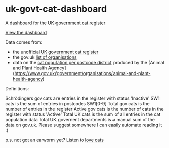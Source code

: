 # uk-govt-cat-dashboard
A dashboard for the [UK government cat register](https://peterkwells.github.io/uk-government-cats/)

[View the dashboard](https://peterkwells.github.io/uk-govt-cat-dashboard/ukgovcats.html)

Data comes from:

+ the unofficial [UK government cat register](https://peterkwells.github.io/uk-government-cats/)
+ the gov.uk [list of organisations](https://www.gov.uk/government/organisations)
+ data on the [cat population per postcode district](https://data.gov.uk/dataset/cat-population-per-postcode-district) produced by the (Animal and Plant Health Agency](https://www.gov.uk/government/organisations/animal-and-plant-health-agency)


Definitions:

Schrödingers gov cats are entries in the register with status 'Inactive'
SW1 cats is the sum of entries in postcodes SW1[0-9]
Total gov cats is the number of entries in the register
Active gov cats is the number of cats in the register with status 'Active'
Total UK cats is the sum of all entries in the cat population data
Total UK governent departments is a manual sum of the data on gov.uk. Please suggest somewhere I can easily automate reading it :)


p.s. not got an earworm yet? Listen to [love cats](https://www.youtube.com/watch?v=mcUza_wWCfA)
